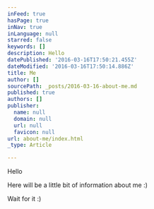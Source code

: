 ```yaml
---
inFeed: true
hasPage: true
inNav: true
inLanguage: null
starred: false
keywords: []
description: Hello
datePublished: '2016-03-16T17:50:21.455Z'
dateModified: '2016-03-16T17:50:14.886Z'
title: Me
author: []
sourcePath: _posts/2016-03-16-about-me.md
published: true
authors: []
publisher:
  name: null
  domain: null
  url: null
  favicon: null
url: about-me/index.html
_type: Article

---
```

Hello

Here will be a little bit of information about me :)

Wait for it :)